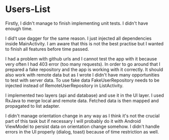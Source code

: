 # Users-List

Firstly, I didn't manage to finish implementing unit tests. I didn't have enough time.

I did't use dagger for the same reason. I just injected all dependencies inside MainActivity.
I am aware that this is not the best practise but I wanted to finish all features before time passed.

I had a problem with github urls and I cannot test the app with it because very often I had 403 error (too many requests).
In order to go around that I prepared a fake repository and the app is working with it correctly.
It should also work with remote data but as I wrote I didn't have many opportunities to test with server data.
To use fake data FakeUserRepository needs to be injected instead of RemoteUserRepository in ListActivity.

I implemented two layers (api and database) and use it in the UI layer. I used RxJava to merge local and remote data.
Fetched data is then mapped and propagated to list adapter.

I didn't manage orientation change in any way as I think it's not the crucial part of this task
but if necessary I will probably do it with Android ViewModel to persist data on orientation change somehow.
I didn't handle errors in the UI properly (dialog, toast) because of time restriction as well.